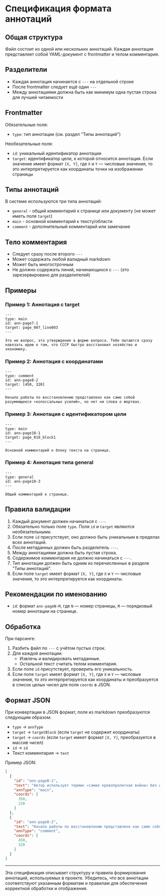 # Спецификация формата аннотаций

## Общая структура
Файл состоит из одной или нескольких аннотаций. Каждая аннотация представляет собой YAML-документ с frontmatter и телом комментария.

## Разделители
- Каждая аннотация начинается с `---` на отдельной строке
- После frontmatter следует ещё один `---`
- Между аннотациями должна быть как минимум одна пустая строка для лучшей читаемости

## Frontmatter
Обязательные поля:
- `type`: тип аннотации (см. раздел "Типы аннотаций")

Необязательные поля:
- `id`: уникальный идентификатор аннотации
- `target`: идентификатор цели, к которой относится аннотация. Если значение имеет формат `[X, Y]`, где `X` и `Y` — числовые значения, то это интерпретируется как координаты точки на изображении страницы

## Типы аннотаций
В системе используются три типа аннотаций:
- `general` - общий комментарий к странице или документу (не может иметь поля `target`)
- `main` - основной комментарий к тексту/области
- `comment` - дополнительный комментарий или замечание
## Тело комментария
- Следует сразу после второго `---`
- Может содержать любой валидный markdown
- Может быть многострочным
- Не должно содержать линий, начинающихся с `---` (это зарезервировано для разделителей)

## Примеры

### Пример 1: Аннотация с target
```
---
type: main
id: ann-page7-1
target: page_007_line003
---

Это не вопрос, это утверждение в форме вопроса. Тебе пытаются сразу навязать идею о том, что СССР быстро восстановил хозяйство и экономику.
```

### Пример 2: Аннотация с координатами
```
---
type: comment
id: ann-page8-2
target: [450, 320]
---

Начало работы по восстановлению представлено как само собой разумеющееся «колоссальных усилий», но нет ни слова о жертвах.
```

### Пример 3: Аннотация с идентификатором цели
```
---
type: main
id: ann-page10-1
target: page_010_block1
---

Основной комментарий к блоку текста на странице.
```

### Пример 4: Аннотация типа general
```
---
type: general
id: ann-page10-3
---

Общий комментарий к странице.
```

## Правила валидации
1. Каждый документ должен начинаться с `---`.
2. Обязательно только поле `type`. Поля `id` и `target` являются необязательными.
3. Если поле `id` присутствует, оно должно быть уникальным в пределах всех аннотаций.
4. После метаданных должен быть разделитель `---`.
5. Между аннотациями должна быть пустая строка.
6. Содержимое комментария не должно начинаться с `---`.
7. Тип аннотации должен быть одним из перечисленных в разделе "Типы аннотаций".
8. Если поле `target` имеет формат `[X, Y]`, где `X` и `Y` — числовые значения, то это интерпретируется как координаты.

## Рекомендации по именованию
- `id`: формат `ann-pageN-М`, где `N` — номер страницы, `М` — порядковый номер аннотации на странице.

## Обработка
При парсинге:
1. Разбить файл по `---` с учётом пустых строк.
2. Для каждой аннотации:
   - Извлечь и валидировать метаданные.
   - Остальной текст считать телом комментария.
3. Если поле `id` присутствует, проверить его уникальность.
4. Если поле `target` имеет формат `[X, Y]`, где `X` и `Y` — числовые значения, то это интерпретируется как координаты и преобразуется в список целых чисел для поля `coords` в JSON.

## Формат JSON

При конвертации в JSON формат, поля из markdown преобразуются следующим образом:
- `type` -> `annType`
- `target` -> `targetBlock` (если `target` не содержит координаты)
- `target` -> `coords` (если `target` имеет формат `[X, Y]`, преобразуется в массив чисел)
- `id` -> `id`
- Текст комментария -> `text`

Пример JSON:
```json
[
  {
    "id": "ann-page8-1",
    "text": "Автор использует термин «самая кровопролитная война» без источника и без указания методики оценки.",
    "annType": "main",
    "coords": [
      350,
      220
    ]
  },
  {
    "id": "ann-page8-2",
    "text": "Начало работы по восстановлению представлено как само собой разумеющееся «колоссальных усилий».",
    "annType": "comment",
    "coords": [
      450,
      320
    ]
  }
]
```

---

Эта спецификация описывает структуру и правила формирования аннотаций, используемых в проекте. Убедитесь, что все аннотации соответствуют указанным форматам и правилам для обеспечения корректной обработки и отображения.
